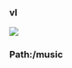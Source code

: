 ### vl

[![](https://www.herokucdn.com/deploy/button.png)](https://heroku.com/deploy?template=https://github.com/64gnsf4833/iuj.git)

### Path:/music